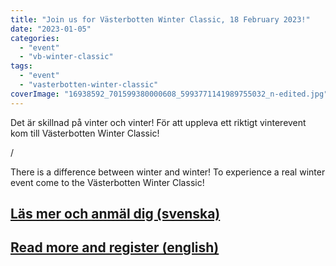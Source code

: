 ```yaml
---
title: "Join us for Västerbotten Winter Classic, 18 February 2023!"
date: "2023-01-05"
categories: 
  - "event"
  - "vb-winter-classic"
tags: 
  - "event"
  - "vasterbotten-winter-classic"
coverImage: "16938592_701599380000608_5993771141989755032_n-edited.jpg"
---
```


Det är skillnad på vinter och vinter! För att uppleva ett riktigt vinterevent kom till Västerbotten Winter Classic!

/

There is a difference between winter and winter! To experience a real winter event come to the Västerbotten Winter Classic!

## [Läs mer och anmäl dig (svenska)](https://www.turfvasterbotten.se/event/vasterbotten-winter-classic-2023/)

## [Read more and register (english)](https://www.turfvasterbotten.se/event/vasterbotten-winter-classic-2023-en/)
